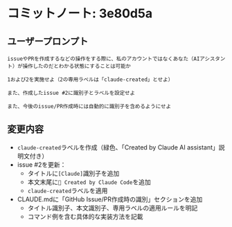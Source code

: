 # コミットノート: 3e80d5a

## ユーザープロンプト

```
issueやPRを作成するなどの操作をする際に、私のアカウントではなくあなた（AIアシスタント）が操作したのだとわかる状態にすることは可能か
```

```
1および2を実施せよ（2の専用ラベルは「claude-created」とせよ）

また、作成したissue #2に識別子とラベルを設定せよ

また、今後のissue/PR作成時には自動的に識別子を含めるようにせよ
```

## 変更内容

- `claude-created`ラベルを作成（緑色、「Created by Claude AI assistant」説明文付き）
- issue #2を更新：
  - タイトルに`[Claude]`識別子を追加
  - 本文末尾に`🤖 Created by Claude Code`を追加
  - `claude-created`ラベルを適用
- CLAUDE.mdに「GitHub Issue/PR作成時の識別」セクションを追加
  - タイトル識別子、本文識別子、専用ラベルの適用ルールを明記
  - コマンド例を含む具体的な実装方法を記載